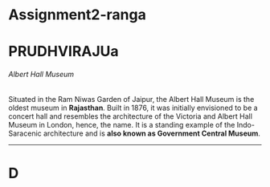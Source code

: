 # Assignment2-ranga
# PRUDHVIRAJUa
###### Albert Hall Museum

 Situated in the Ram Niwas Garden of Jaipur, the Albert Hall Museum is the oldest museum in **Rajasthan**. Built in 1876, it was initially envisioned to be a concert hall and resembles the architecture of the Victoria and Albert Hall Museum in London, hence, the name. It is a standing example of the Indo-Saracenic architecture and is **also known as Government Central Museum**.
 - - -
 # D


